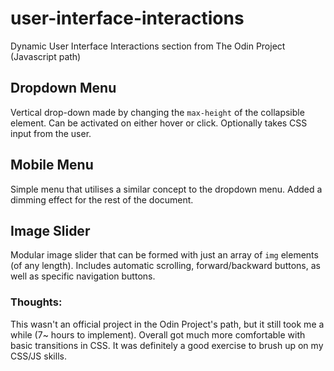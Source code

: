 # user-interface-interactions
Dynamic User Interface Interactions section from The Odin Project (Javascript path)

## Dropdown Menu
Vertical drop-down made by changing the `max-height` of the collapsible element. Can be activated on either hover or click. Optionally takes CSS input from the user.

## Mobile Menu
Simple menu that utilises a similar concept to the dropdown menu. Added a dimming effect for the rest of the document.

## Image Slider
Modular image slider that can be formed with just an array of `img` elements (of any length). Includes automatic scrolling, forward/backward buttons, as well as specific navigation buttons.

### Thoughts:
This wasn't an official project in the Odin Project's path, but it still took me a while (7~ hours to implement). Overall got much more comfortable with basic transitions in CSS. It was definitely a good exercise to brush up on my CSS/JS skills.
